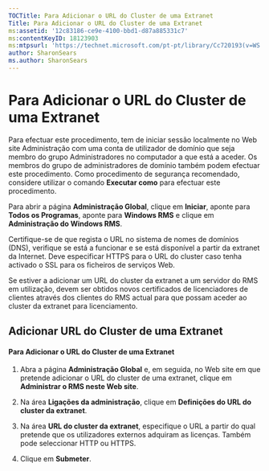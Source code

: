```yaml
---
TOCTitle: Para Adicionar o URL do Cluster de uma Extranet
Title: Para Adicionar o URL do Cluster de uma Extranet
ms:assetid: '12c83186-ce9e-4100-bbd1-d87a885331c7'
ms:contentKeyID: 18123903
ms:mtpsurl: 'https://technet.microsoft.com/pt-pt/library/Cc720193(v=WS.10)'
author: SharonSears
ms.author: SharonSears
---
```


Para Adicionar o URL do Cluster de uma Extranet
===============================================

Para efectuar este procedimento, tem de iniciar sessão localmente no Web site Administração com uma conta de utilizador de domínio que seja membro do grupo Administradores no computador a que está a aceder. Os membros do grupo de administradores de domínio também podem efectuar este procedimento. Como procedimento de segurança recomendado, considere utilizar o comando **Executar como** para efectuar este procedimento.

Para abrir a página **Administração Global**, clique em **Iniciar**, aponte para **Todos os Programas**, aponte para **Windows RMS** e clique em **Administração do Windows RMS**.

Certifique-se de que regista o URL no sistema de nomes de domínios (DNS), verifique se está a funcionar e se está disponível a partir da extranet da Internet. Deve especificar HTTPS para o URL do cluster caso tenha activado o SSL para os ficheiros de serviços Web.

Se estiver a adicionar um URL do cluster da extranet a um servidor do RMS em utilização, devem ser obtidos novos certificados de licenciadores de clientes através dos clientes do RMS actual para que possam aceder ao cluster da extranet para licenciamento.

Adicionar URL do Cluster de uma Extranet
----------------------------------------

#### Para Adicionar o URL do Cluster de uma Extranet

1.  Abra a página **Administração Global** e, em seguida, no Web site em que pretende adicionar o URL do cluster de uma extranet, clique em **Administrar o RMS neste Web site**.

2.  Na área **Ligações da administração**, clique em **Definições do URL do cluster da extranet**.

3.  Na área **URL do cluster da extranet**, especifique o URL a partir do qual pretende que os utilizadores externos adquiram as licenças. Também pode seleccionar HTTP ou HTTPS.

4.  Clique em **Submeter**.
